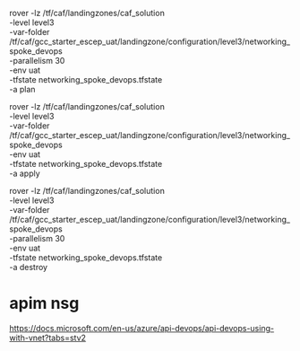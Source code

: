 
rover -lz /tf/caf/landingzones/caf_solution \
-level level3 \
-var-folder /tf/caf/gcc_starter_escep_uat/landingzone/configuration/level3/networking_spoke_devops \
-parallelism 30 \
-env uat \
-tfstate networking_spoke_devops.tfstate \
-a plan

rover -lz /tf/caf/landingzones/caf_solution \
-level level3 \
-var-folder /tf/caf/gcc_starter_escep_uat/landingzone/configuration/level3/networking_spoke_devops \
-env uat \
-tfstate networking_spoke_devops.tfstate \
-a apply

rover -lz /tf/caf/landingzones/caf_solution \
-level level3 \
-var-folder /tf/caf/gcc_starter_escep_uat/landingzone/configuration/level3/networking_spoke_devops \
-parallelism 30 \
-env uat \
-tfstate networking_spoke_devops.tfstate \
-a destroy






# apim nsg
https://docs.microsoft.com/en-us/azure/api-devops/api-devops-using-with-vnet?tabs=stv2